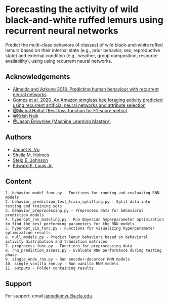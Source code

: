 
# Forecasting the activity of wild black-and-white ruffed lemurs using recurrent neural networks

Predict the multi-class behaviors (4 classes) of wild black-and-white ruffed lemurs based on their internal state (e.g., prior behavior, sex, reproductive state) and external condition (e.g., weather, group composition, resource availability), using using recurrent neural networks.
## Acknowledgements
 - [Almeida and Azkune 2018, Predicting human behaviour with recurrent neural networks](https://www.mdpi.com/2076-3417/8/2/305)
 - [Gomes et al. 2020, An Amazon stingless bee foraging activity predicted using recurrent artificial neural networks and attribute selection](https://www.nature.com/articles/s41598-019-56352-8)
- [@Michal Haltuf (Best loss function for F1-score metric)](https://www.kaggle.com/code/rejpalcz/best-loss-function-for-f1-score-metric/notebook)
- [@Krish Naik](https://www.youtube.com/@krishnaik06)
- [@Jason Brownlee (Machine Learning Mastery)](https://machinelearningmastery.com/start-here/)

 

## Authors

- [Jannet K. Vu](https://www.github.com/jkvu08)
- [Sheila M. Holmes](https://www.researchgate.net/profile/Sheila-Holmes)
- [Steig E. Johnson](https://www.steigjohnson.com/)
- [Edward E. Louis Jr.](https://www.researchgate.net/profile/Edward-Louis)



## Content

    1. behavior_model_func.py - Functions for running and evaluating RNN models  
    2. behavior_prediction_test_train_splitting.py - Split data into testing and training sets
    3. behavior_preprocessing.py - Preprocess data for behavioral prediction models
    4. hyperopt_rnn_modeling.py - Run Bayesian hyperparameter optimization to find the best performing parameters for the RNN models 
    5. hyperopt_vis_func.py - Functions for visualizing hyperparameter optimization results
    6. null_models.py - Predict lemur behaviors based on behavioral activity distribution and transition matrices
    7. preprocess_func.py - Functions for preprocessing data
    8. rnn_prediction_assess.py - Evaluate RNN performance during testing phase
    9. single_ende_rnn.py - Run encoder-decorder RNN models 
    10. single_vanilla_rnn.py - Run vanilla RNN models
    11. outputs - Folder containing results
## Support

For support, email jannetkimvu@ucla.edu.

